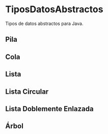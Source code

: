 # TiposDatosAbstractos
Tipos de datos abstractos para Java. 

## Pila

## Cola

## Lista

## Lista Circular

## Lista Doblemente Enlazada

## Árbol
